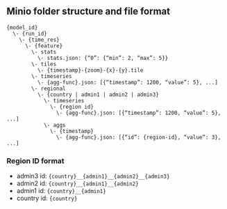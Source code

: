 ## Minio folder structure and file format
```
{model_id}
  \- {run_id}
    \- {time_res}
      \- {feature}
        \- stats
          \- stats.json: {“0”: {“min”: 2, “max”: 5}}
        \- tiles
          \- {timestamp}-{zoom}-{x}-{y}.tile
        \- timeseries
          \- {agg-func}.json: [{“timestamp”: 1200, “value”: 5}, ...]
        \- regional
          \- {country | admin1 | admin2 | admin3}
            \- timeseries
              \- {region id}
                \- {agg-func}.json: [{“timestamp”: 1200, “value”: 5}, ...]
            \- aggs
              \- {timestamp}
                \- {agg-func}.json: [{“id”: {region-id}, “value”: 3}, ...]
```
### Region ID format
  - admin3 id: `{country}__{admin1}__{admin2}__{admin3}`
  - admin2 id: `{country}__{admin1}__{admin2}`
  - admin1 id: `{country}__{admin1}`
  - country id: `{country}`
